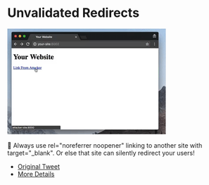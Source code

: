 # Unvalidated Redirects

![Image of Unvalidated Redirect](unvalidated-redirects.gif)

🚨 Always use rel="noreferrer noopener" linking to another site with target="_blank". Or else that site can silently redirect your users!

- [Original Tweet](https://twitter.com/iammerrick/status/914988292637990912)
- [More Details](https://mathiasbynens.github.io/rel-noopener/)

